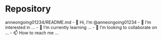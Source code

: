 # Repository
anneongoing01234/README.md - 👋 Hi, I’m @anneongoing01234 - 👀 I’m interested in ... - 🌱 I’m currently learning ... - 💞️ I’m looking to collaborate on ... - 📫 How to reach me ...
